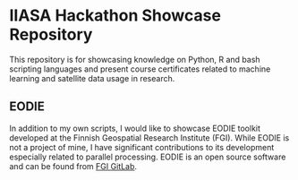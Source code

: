 # IIASA Hackathon Showcase Repository

This repository is for showcasing knowledge on Python, R and bash scripting languages and present course certificates related to machine learning and satellite data usage in research. 

## EODIE

In addition to my own scripts, I would like to showcase EODIE toolkit developed at the Finnish Geospatial Research Institute (FGI). While EODIE is not a project of mine, I have significant contributions to its development especially related to parallel processing. EODIE is an open source software and can be found from [FGI GitLab](https://gitlab.com/fgi_nls/public/EODIE).  
